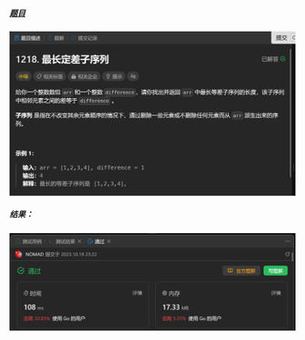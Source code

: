 ##### [题目](https://leetcode.cn/problems/longest-arithmetic-subsequence-of-given-difference/description/)
![pic](img.png)
##### 结果：
![pic](result.png)